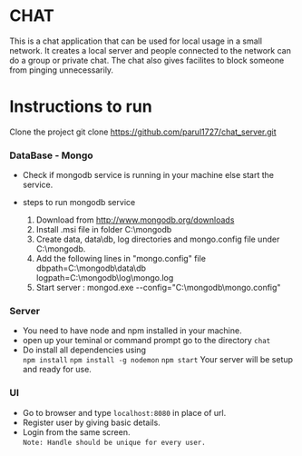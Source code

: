 # CHAT
This is a chat application that can be used for local usage in a small network. It creates a local server and people connected to the network can do a group or private chat. The chat also gives facilites to block someone from pinging unnecessarily.

# Instructions to run
Clone the project
git clone https://github.com/parul1727/chat_server.git

### DataBase - Mongo
* Check if mongodb service is running in your machine else start the service.
* steps to run mongodb service

    1) Download from http://www.mongodb.org/downloads
    2) Install .msi file in folder C:\mongodb
    3) Create data, data\db, log directories and mongo.config file under C:\mongodb.
    4) Add the following lines in "mongo.config" file
            dbpath=C:\mongodb\data\db\
            logpath=C:\mongodb\log\mongo.log
    5) Start server :
            mongod.exe --config="C:\mongodb\mongo.config"


### Server
* You need to have node and npm installed in your machine.
* open up your teminal or command prompt go to the directory `chat`
* Do install all dependencies using  
   `npm install`
   `npm install -g nodemon`
   `npm start`
Your server will be setup and ready for use.

### UI
* Go to browser and type `localhost:8080` in place of url.
* Register user by giving basic details.
* Login from the same screen.  
`Note: Handle should be unique for every user.`
